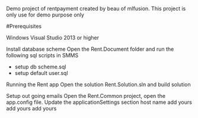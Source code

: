 Demo project of rentpayment created by beau of mlfusion.
This project is only use for demo purpose only

#Prerequisites

Windows
Visual Studio 2013 or higher

Install database scheme
Open the Rent.Document folder and run the following sql scripts in SMMS
   - setup db scheme.sql
   - setup default user.sql
   
Running the Rent app
Open the solution Rent.Solution.sln and build solution

Setup out going emails
Open the Rent.Common project, open the app.config file. Update the applicationSettings section
            <setting name="Host" serializeAs="String">
                <value>host name</value>
            </setting>
            <setting name="Email" serializeAs="String">
                <value>add yours</value>
            </setting>
            <setting name="Password" serializeAs="String">
                <value>add yours</value>
            </setting>
            <setting name="MailHost" serializeAs="String">
                <value>add yours</value>
            </setting>
